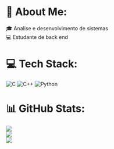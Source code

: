 # 💫 About Me:
🎓 Analise e desenvolvimento de sistemas<br>💻 Estudante de back end


# 💻 Tech Stack:
![C](https://img.shields.io/badge/c-%2300599C.svg?style=for-the-badge&logo=c&logoColor=white) ![C++](https://img.shields.io/badge/c++-%2300599C.svg?style=for-the-badge&logo=c%2B%2B&logoColor=white) ![Python](https://img.shields.io/badge/python-3670A0?style=for-the-badge&logo=python&logoColor=ffdd54)
# 📊 GitHub Stats:
![](https://github-readme-stats.vercel.app/api?username=Raffasm&theme=dark&hide_border=false&include_all_commits=false&count_private=false)<br/>
![](https://github-readme-streak-stats.herokuapp.com/?user=Raffasm&theme=dark&hide_border=false)<br/>
![](https://github-readme-stats.vercel.app/api/top-langs/?username=Raffasm&theme=dark&hide_border=false&include_all_commits=false&count_private=false&layout=compact)

<!-- Proudly created with GPRM ( https://gprm.itsvg.in ) -->